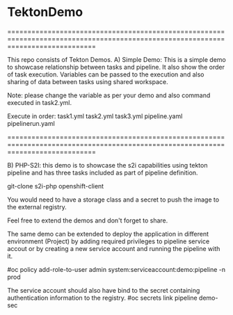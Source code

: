 # TektonDemo
==================================================================================================================================

This repo consists of Tekton Demos.
A) Simple Demo: This is a simple demo to showcase relationship between tasks and pipeline. It also show the order of task execution. Variables can be passed to the execution and also sharing of data between tasks using shared workspace.

Note: please change the variable <username> as per your demo and also command executed in task2.yml.

Execute in order:
task1.yml
task2.yml
task3.yml
pipeline.yaml
pipelinerun.yaml

==================================================================================================================================

B) PHP-S2I: this demo is to showcase the s2i capabilities using tekton pipeline and has three tasks included as part of pipeline definition.

git-clone
s2i-php
openshift-client

You would need to have a storage class and a secret to push the image to the external registry.


Feel free to extend the demos and don't forget to share.

The same demo can be extended to deploy the application in different environment (Project) by adding required privileges to pipeline service accout or by creating a new service account and running the pipeline with it.

#oc policy add-role-to-user admin  system:serviceaccount:demo:pipeline -n prod

The service account should also have bind to the secret containing authentication information to the registry.
#oc secrets link pipeline demo-sec
